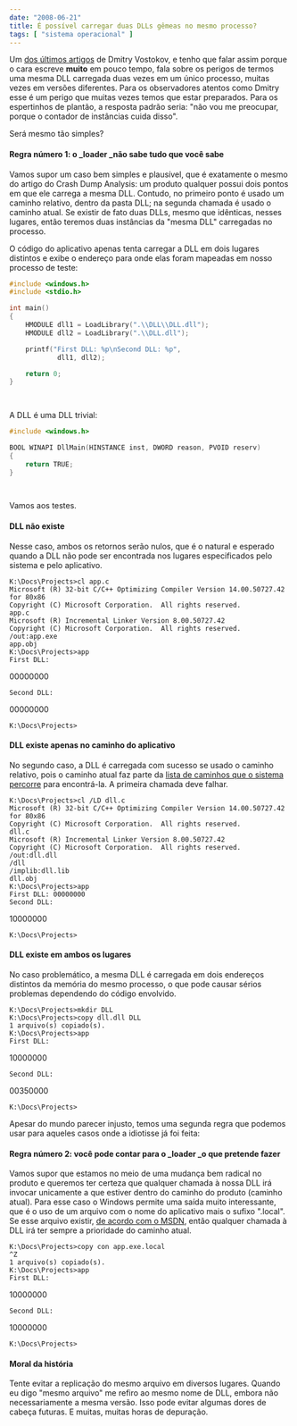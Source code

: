 ```yaml
---
date: "2008-06-21"
title: É possível carregar duas DLLs gêmeas no mesmo processo?
tags: [ "sistema operacional" ]
---
```


Um [dos últimos artigos](http://www.dumpanalysis.org/blog/index.php/2008/06/19/crash-dump-analysis-patterns-part-64/) de Dmitry Vostokov, e tenho que falar assim porque o cara escreve **muito** em pouco tempo, fala sobre os perigos de termos uma mesma DLL carregada duas vezes em um único processo, muitas vezes em versões diferentes. Para os observadores atentos como Dmitry esse é um perigo que muitas vezes temos que estar preparados. Para os espertinhos de plantão, a resposta padrão seria: "não vou me preocupar, porque o contador de instâncias cuida disso".

Será mesmo tão simples?





#### Regra número 1: o _loader _não sabe tudo que você sabe



Vamos supor um caso bem simples e plausível, que é exatamente o mesmo do artigo do Crash Dump Analysis: um produto qualquer possui dois pontos em que ele carrega a mesma DLL. Contudo, no primeiro ponto é usado um caminho relativo, dentro da pasta DLL; na segunda chamada é usado o caminho atual. Se existir de fato duas DLLs, mesmo que idênticas, nesses lugares, então teremos duas instâncias da "mesma DLL" carregadas no processo.

O código do aplicativo apenas tenta carregar a DLL em dois lugares distintos e exibe o endereço para onde elas foram mapeadas em nosso processo de teste:

```c
#include <windows.h>
#include <stdio.h>

int main()
{
	HMODULE dll1 = LoadLibrary(".\\DLL\\DLL.dll");
	HMODULE dll2 = LoadLibrary(".\\DLL.dll");

	printf("First DLL: %p\nSecond DLL: %p",
			dll1, dll2);

	return 0;
}

 

```


A DLL é uma DLL trivial:

```c
#include <windows.h>

BOOL WINAPI DllMain(HINSTANCE inst, DWORD reason, PVOID reserv)
{
	return TRUE;
}

 

```


Vamos aos testes.



#### DLL não existe



Nesse caso, ambos os retornos serão nulos, que é o natural e esperado quando a DLL não pode ser encontrada nos lugares especificados pelo sistema e pelo aplicativo.


    
    K:\Docs\Projects>cl app.c
    Microsoft (R) 32-bit C/C++ Optimizing Compiler Version 14.00.50727.42 for 80x86
    Copyright (C) Microsoft Corporation.  All rights reserved.
    app.c
    Microsoft (R) Incremental Linker Version 8.00.50727.42
    Copyright (C) Microsoft Corporation.  All rights reserved.
    /out:app.exe
    app.obj
    K:\Docs\Projects>app
    First DLL:



00000000


    
    Second DLL:



00000000


    
    K:\Docs\Projects>





#### DLL existe apenas no caminho do aplicativo



No segundo caso, a DLL é carregada com sucesso se usado o caminho relativo, pois o caminho atual faz parte da [lista de caminhos que o sistema percorre](http://msdn.microsoft.com/en-us/library/ms682586.aspx) para encontrá-la. A primeira chamada deve falhar.


    
    K:\Docs\Projects>cl /LD dll.c
    Microsoft (R) 32-bit C/C++ Optimizing Compiler Version 14.00.50727.42 for 80x86
    Copyright (C) Microsoft Corporation.  All rights reserved.
    dll.c
    Microsoft (R) Incremental Linker Version 8.00.50727.42
    Copyright (C) Microsoft Corporation.  All rights reserved.
    /out:dll.dll
    /dll
    /implib:dll.lib
    dll.obj
    K:\Docs\Projects>app
    First DLL: 00000000
    Second DLL:



10000000


    
    K:\Docs\Projects>





#### DLL existe em ambos os lugares



No caso problemático, a mesma DLL é carregada em dois endereços distintos da memória do mesmo processo, o que pode causar sérios problemas dependendo do código envolvido.


    
    K:\Docs\Projects>mkdir DLL
    K:\Docs\Projects>copy dll.dll DLL
    1 arquivo(s) copiado(s).
    K:\Docs\Projects>app
    First DLL:



10000000


    
    Second DLL:



00350000


    
    K:\Docs\Projects>



Apesar do mundo parecer injusto, temos uma segunda regra que podemos usar para aqueles casos onde a idiotisse já foi feita:



#### Regra número 2: você pode contar para o _loader _o que pretende fazer



Vamos supor que estamos no meio de uma mudança bem radical no produto e queremos ter certeza que qualquer chamada à nossa DLL irá invocar unicamente a que estiver dentro do caminho do produto (caminho atual). Para esse caso o Windows permite uma saída muito interessante, que é o uso de um arquivo com o nome do aplicativo mais o sufixo ".local". Se esse arquivo existir, [de acordo com o MSDN](http://msdn.microsoft.com/en-us/library/ms682600(VS.85).aspx), então qualquer chamada à DLL irá ter sempre a prioridade do caminho atual.


    
    K:\Docs\Projects>copy con app.exe.local
    ^Z
    1 arquivo(s) copiado(s).
    K:\Docs\Projects>app
    First DLL:



10000000


    
    Second DLL:



10000000


    
    K:\Docs\Projects>





#### Moral da história



Tente evitar a replicação do mesmo arquivo em diversos lugares. Quando eu digo "mesmo arquivo" me refiro ao mesmo nome de DLL, embora não necessariamente a mesma versão. Isso pode evitar algumas dores de cabeça futuras. E muitas, muitas horas de depuração.
